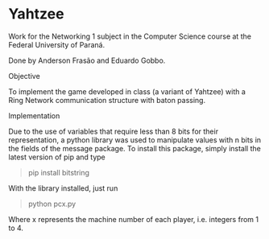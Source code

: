 # Yahtzee
Work for the Networking 1 subject in the Computer Science course at the Federal University of Paraná.

Done by Anderson Frasão and Eduardo Gobbo.

Objective

To implement the game developed in class (a variant of Yahtzee) with a Ring Network communication structure with baton passing.

Implementation

Due to the use of variables that require less than 8 bits for their representation, a python library was used to manipulate values with n bits in the fields of the message package. To install this package, simply install the latest version of pip and type

> pip install bitstring

With the library installed, just run

> python pcx.py

Where x represents the machine number of each player, i.e. integers from 1 to 4.
